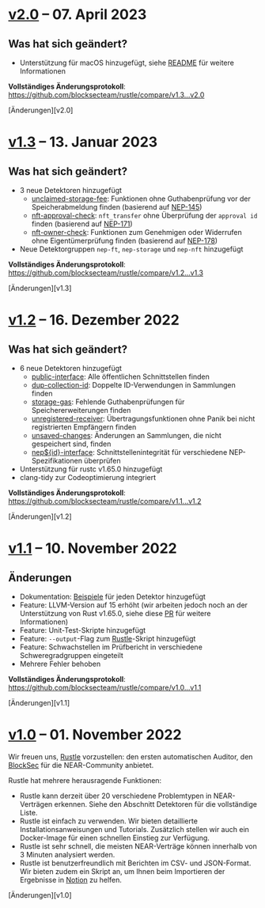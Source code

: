 
<a name="v2.0"></a>
# [v2.0](https://github.com/blocksecteam/rustle/releases/tag/v2.0) – 07. April 2023

## Was hat sich geändert?

* Unterstützung für macOS hinzugefügt, siehe [README](/README.md#macos-setup) für weitere Informationen

**Vollständiges Änderungsprotokoll**: https://github.com/blocksecteam/rustle/compare/v1.3...v2.0

[Änderungen][v2.0]

<a name="v1.3"></a>
# [v1.3](https://github.com/blocksecteam/rustle/releases/tag/v1.3) – 13. Januar 2023

## Was hat sich geändert?

* 3 neue Detektoren hinzugefügt
  *   [unclaimed-storage-fee](/docs/detectors/unclaimed-storage-fee.md): Funktionen ohne Guthabenprüfung vor der Speicherabmeldung finden (basierend auf [NEP-145](https://github.com/near/NEPs/blob/master/neps/nep-0145.md))
  *   [nft-approval-check](/docs/detectors/nft-approval-check.md): `nft_transfer` ohne Überprüfung der `approval id` finden (basierend auf [NEP-171](https://github.com/near/NEPs/blob/master/neps/nep-0171.md))
  *   [nft-owner-check](/docs/detectors/nft-owner-check.md): Funktionen zum Genehmigen oder Widerrufen ohne Eigentümerprüfung finden (basierend auf [NEP-178](https://github.com/near/NEPs/blob/master/neps/nep-0178.md))
* Neue Detektorgruppen `nep-ft`, `nep-storage` und `nep-nft` hinzugefügt

**Vollständiges Änderungsprotokoll**: https://github.com/blocksecteam/rustle/compare/v1.2...v1.3

[Änderungen][v1.3]

<a name="v1.2"></a>
# [v1.2](https://github.com/blocksecteam/rustle/releases/tag/v1.2) – 16. Dezember 2022

## Was hat sich geändert?

* 6 neue Detektoren hinzugefügt
  *   [public-interface](/docs/detectors/public-interface.md): Alle öffentlichen Schnittstellen finden
  *   [dup-collection-id](/docs/detectors/dup-collection-id.md): Doppelte ID-Verwendungen in Sammlungen finden
  *   [storage-gas](/docs/detectors/storage-gas.md): Fehlende Guthabenprüfungen für Speichererweiterungen finden
  *   [unregistered-receiver](/docs/detectors/unregistered-receiver.md): Übertragungsfunktionen ohne Panik bei nicht registrierten Empfängern finden
  *   [unsaved-changes](/docs/detectors/unsaved-changes.md): Änderungen an Sammlungen, die nicht gespeichert sind, finden
  *   [nep${id}-interface](/docs/detectors/nep-interface.md): Schnittstellenintegrität für verschiedene NEP-Spezifikationen überprüfen
* Unterstützung für rustc v1.65.0 hinzugefügt
* clang-tidy zur Codeoptimierung integriert

**Vollständiges Änderungsprotokoll**: https://github.com/blocksecteam/rustle/compare/v1.1...v1.2

[Änderungen][v1.2]

<a name="v1.1"></a>
# [v1.1](https://github.com/blocksecteam/rustle/releases/tag/v1.1) – 10. November 2022

## Änderungen

* Dokumentation: [Beispiele](/examples) für jeden Detektor hinzugefügt
* Feature: LLVM-Version auf 15 erhöht (wir arbeiten jedoch noch an der Unterstützung von Rust v1.65.0, siehe diese [PR](https://github.com/rust-lang/rust/pull/99464/) für weitere Informationen)
* Feature: Unit-Test-Skripte hinzugefügt
* Feature: `--output`-Flag zum [Rustle](/rustle)-Skript hinzugefügt
* Feature: Schwachstellen im Prüfbericht in verschiedene Schweregradgruppen eingeteilt
* Mehrere Fehler behoben

**Vollständiges Änderungsprotokoll**: https://github.com/blocksecteam/rustle/compare/v1.0...v1.1

[Änderungen][v1.1]

<a name="v1.0"></a>
# [v1.0](https://github.com/blocksecteam/rustle/releases/tag/v1.0) – 01. November 2022

Wir freuen uns, [Rustle](https://github.com/blocksecteam/rustle) vorzustellen: den ersten automatischen Auditor, den [BlockSec](https://blocksec.com/) für die NEAR-Community anbietet.

Rustle hat mehrere herausragende Funktionen:

* Rustle kann derzeit über 20 verschiedene Problemtypen in NEAR-Verträgen erkennen. Siehe den Abschnitt Detektoren für die vollständige Liste.
* Rustle ist einfach zu verwenden. Wir bieten detaillierte Installationsanweisungen und Tutorials. Zusätzlich stellen wir auch ein Docker-Image für einen schnellen Einstieg zur Verfügung.
* Rustle ist sehr schnell, die meisten NEAR-Verträge können innerhalb von 3 Minuten analysiert werden.
* Rustle ist benutzerfreundlich mit Berichten im CSV- und JSON-Format. Wir bieten zudem ein Skript an, um Ihnen beim Importieren der Ergebnisse in [Notion](https://www.notion.so/) zu helfen.

[Änderungen][v1.0]


<!-- Generated by https://github.com/rhysd/changelog-from-release v3.7.0 -->

